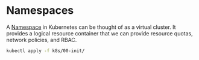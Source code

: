 # Namespaces

A [Namespace](https://kubernetes.io/docs/concepts/overview/working-with-objects/namespaces/) in Kubernetes can be thought of as a virtual cluster.
It provides a logical resource container that we can provide resource quotas, network policies, and RBAC.

```bash
kubectl apply -f k8s/00-init/
```
